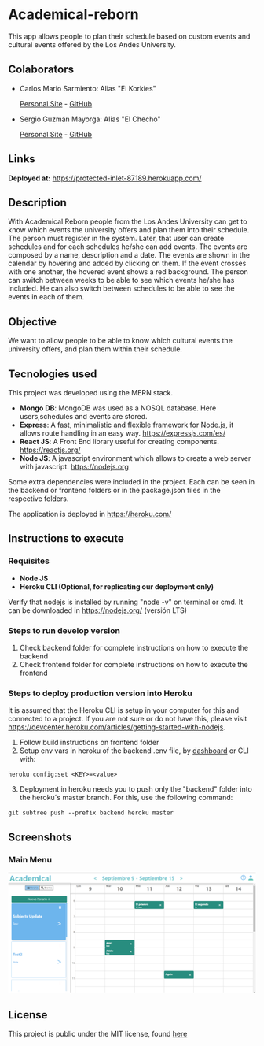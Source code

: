 # Academical-reborn

This app allows people to plan their schedule based on custom events and cultural events offered by the Los Andes University.

## Colaborators

- Carlos Mario Sarmiento: Alias "El Korkies"

  [Personal Site](https://korkies22.github.io/Portfolio/) - [GitHub](https://github.com/korkies22/)

- Sergio Guzmán Mayorga: Alias "El Checho"

  [Personal Site](https://sguzmanm.github.io/i-am-sergio-guzman/) - [GitHub](https://github.com/sguzmanm)

## Links

**Deployed at:** https://protected-inlet-87189.herokuapp.com/

## Description

With Academical Reborn people from the Los Andes University can get to know which events the university offers and plan them into their schedule.
The person must register in the system. Later, that user can create schedules and for each schedules he/she can add events.
The events are composed by a name, description and a date. The events are shown in the calendar by hovering and added by clicking on them. If the event crosses with one another, the hovered event shows a red background.
The person can switch between weeks to be able to see which events he/she has included. He can also switch between schedules to be able to see the events in each of them.

## Objective

We want to allow people to be able to know which cultural events the university offers, and plan them within their schedule.

## Tecnologies used

This project was developed using the MERN stack.

- **Mongo DB**: MongoDB was used as a NOSQL database. Here users,schedules and events are stored.
- **Express**: A fast, minimalistic and flexible framework for Node.js, it allows route handling in an easy way. https://expressjs.com/es/
- **React JS**: A Front End library useful for creating components. https://reactjs.org/
- **Node JS**: A javascript environment which allows to create a web server with javascript. https://nodejs.org

Some extra dependencies were included in the project. Each can be seen in the backend or frontend folders or in the package.json files in the respective folders.

The application is deployed in https://heroku.com/

## Instructions to execute

### Requisites

- **Node JS**
- **Heroku CLI (Optional, for replicating our deployment only)**

Verify that nodejs is installed by running "node -v" on terminal or cmd. It can be downloaded in https://nodejs.org/ (versión LTS)

### Steps to run develop version

1. Check backend folder for complete instructions on how to execute the backend
2. Check frontend folder for complete instructions on how to execute the frontend

### Steps to deploy production version into Heroku

It is assumed that the Heroku CLI is setup in your computer for this and connected to a project. If you are not sure or do not have this, please visit https://devcenter.heroku.com/articles/getting-started-with-nodejs.

1. Follow build instructions on frontend folder
2. Setup env vars in heroku of the backend .env file, by [dashboard](https://dashboard.heroku.com/) or CLI with:

```
heroku config:set <KEY>=<value>
```

3. Deployment in heroku needs you to push only the "backend" folder into the heroku´s master branch. For this, use the following command:

```
git subtree push --prefix backend heroku master
```

## Screenshots

### Main Menu

![Screen Shot](./readme/ss.png)

## License

This project is public under the MIT license, found [here](https://github.com/sguzmanm/academical-reborn/blob/master/LICENSE)
